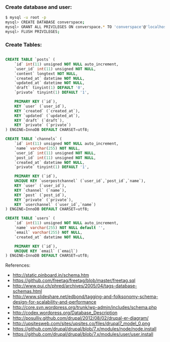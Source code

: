 
### Create database and user:
```bash
$ mysql -u root -p
mysql> CREATE DATABASE converspace;
mysql> GRANT ALL PRIVILEGES ON converspace.* TO 'converspace'@'localhost' IDENTIFIED BY 'password';
mysql> FLUSH PRIVILEGES;
```

### Create Tables:
```sql

CREATE TABLE `posts` (
	`id` int(11) unsigned NOT NULL auto_increment,
	`user_id` int(11) unsigned NOT NULL,
	`content` longtext NOT NULL,
	`created_at` datetime NOT NULL,
	`updated_at` datetime NOT NULL,
	`draft` tinyint(1) DEFAULT '0',
	`private` tinyint(1) DEFAULT '1',

	PRIMARY KEY (`id`),
	KEY `user` (`user_id`),
	KEY `created` (`created_at`),
	KEY `updated` (`updated_at`),
	KEY `draft` (`draft`),
	KEY `private` (`private`)
) ENGINE=InnoDB DEFAULT CHARSET=utf8;

CREATE TABLE `channels` (
	`id` int(11) unsigned NOT NULL auto_increment,
	`name` varchar(255) NOT NULL,
	`user_id` int(11) unsigned NOT NULL,
	`post_id` int(11) unsigned NOT NULL,
	`created_at` datetime NOT NULL,
	`private` tinyint(1) DEFAULT '1',

	PRIMARY KEY (`id`),
	UNIQUE KEY `userpostchannel` (`user_id`,`post_id`,`name`),
	KEY `user` (`user_id`),
	KEY `channel` (`name`),
	KEY `post` (`post_id`),
	KEY `private` (`private`),
	KEY `userchannel` (`user_id`,`name`)
) ENGINE=InnoDB DEFAULT CHARSET=utf8;

CREATE TABLE `users` (
	`id` int(11) unsigned NOT NULL auto_increment,
	`name` varchar(255) NOT NULL default '',
	`email` varchar(255) NOT NULL,
	`created_at` datetime NOT NULL,

	PRIMARY KEY (`id`),
	UNIQUE KEY `email` (`email`)
) ENGINE=InnoDB DEFAULT CHARSET=utf8;

```

References:
* http://static.pinboard.in/schema.htm
* https://github.com/freetag/freetag/blob/master/freetag.sql
* http://www.pui.ch/phred/archives/2005/04/tags-database-schemas.html
* http://www.slideshare.net/edbond/tagging-and-folksonomy-schema-design-for-scalability-and-performance
* http://core.svn.wordpress.org/trunk/wp-admin/includes/schema.php
* http://codex.wordpress.org/Database_Description
* http://posulliv.github.com/drupal/2012/08/02/drupal-er-diagram/
* http://upsitesweb.com/sites/upsites.co/files/drupal7_model_0.png
* https://github.com/drupal/drupal/blob/7.x/modules/node/node.install
* https://github.com/drupal/drupal/blob/7.x/modules/user/user.install
